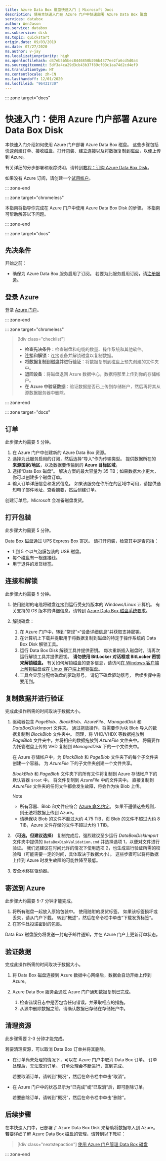 ```yaml
---
title: Azure Data Box 磁盘快速入门 | Microsoft Docs
description: 使用本快速入门在 Azure 门户中快速部署 Azure Data Box 磁盘
services: databox
author: WenJason
ms.service: databox
ms.subservice: disk
ms.topic: quickstart
origin.date: 09/03/2019
ms.date: 07/27/2020
ms.author: v-jay
ms.localizationpriority: high
ms.openlocfilehash: d47eb5b5bec8446850b206b4377ee2fa6cd5d0a4
ms.sourcegitcommit: 5df3a4ca29d3cb43b37f89cf03c1aa74d2cd4ef9
ms.translationtype: HT
ms.contentlocale: zh-CN
ms.lasthandoff: 12/01/2020
ms.locfileid: "96431730"
---
```

::: zone target="docs"

# <a name="quickstart-deploy-azure-data-box-disk-using-the-azure-portal"></a>快速入门：使用 Azure 门户部署 Azure Data Box Disk

本快速入门介绍如何使用 Azure 门户部署 Azure Data Box 磁盘。 这些步骤包括快速创建订单、接收磁盘、打开包装、建立连接以及将数据复制到磁盘，以便上传到 Azure。

有关详细的分步部署和跟踪说明，请转到[教程：订购 Azure Data Box Disk](data-box-disk-deploy-ordered.md)。 

如果没有 Azure 订阅，请创建一个[试用帐户](https://www.microsoft.com/china/azure/index.html?fromtype=cn)。

::: zone-end

::: zone target="chromeless"

本指南将指导你完成在 Azure 门户中使用 Azure Data Box Disk 的步骤。 本指南可帮助解答以下问题。

::: zone-end

::: zone target="docs"

## <a name="prerequisites"></a>先决条件

开始之前：

- 确保为 Azure Data Box 服务启用了订阅。 若要为此服务启用订阅，请[注册服务](https://aka.ms/azuredataboxfromdiskdocs)。

## <a name="sign-in-to-azure"></a>登录 Azure

登录 [Azure 门户](https://portal.azure.cn/?feature.canmodifystamps=true&microsoft_azure_expresspod_source=proddoc&Microsoft_Azure_ExpressPod=prod&microsoft_azure_marketplace_ItemHideKey=ExpressPodHidden#create/Microsoft.AzureExpressPod)。

::: zone-end

::: zone target="chromeless"

> [!div class="checklist"]
>
> - **检查先决条件**：检查磁盘和电缆的数量、操作系统和其他软件。
> - **连接和解锁**：连接设备并解锁磁盘以复制数据。
> - **将数据复制到磁盘并进行验证**：将数据复制到磁盘上预先创建的文件夹中。
> - **退回设备**：将磁盘退回 Azure 数据中心，数据将那里上传到你的存储帐户。
> - **在 Azure 中验证数据**：验证数据是否已上传到存储帐户，然后再将其从源数据服务器中删除。

::: zone-end


::: zone target="docs"

## <a name="order"></a>订单

此步骤大约需要 5 分钟。

1. 在 Azure 门户中创建新的 Azure Data Box 资源。 
2. 选择为此服务启用的订阅，然后选择“导入”作为传输类型。 提供数据所在的 **来源国家/地区**，以及数据要传输到的 **Azure 目标区域**。
3. 选择“Data Box 磁盘”。 解决方案的最大容量为 35 TB；如果数据大小更大，你可以创建多个磁盘订单。  
4. 输入订单详细信息和发货信息。 如果该服务在你所在的区域中可用，请提供通知电子邮件地址、查看摘要，然后创建订单。

创建订单后，Microsoft 会准备磁盘发货。

## <a name="unpack"></a>打开包装

此步骤大约需要 5 分钟。

Data Box 磁盘通过 UPS Express Box 寄送。 请打开包装，检查其中是否包括：

- 1 到 5 个以气泡膜包装的 USB 磁盘。
- 每个磁盘有一根连接线。
- 用于退件的发货标签。

## <a name="connect-and-unlock"></a>连接和解锁

此步骤大约需要 5 分钟。

1. 使用随附的电缆将磁盘连接到运行受支持版本的 Windows/Linux 计算机。 有关支持的 OS 版本的详细信息，请转到 [Azure Data Box 磁盘系统要求](data-box-disk-system-requirements.md)。 
2. 解锁磁盘：

    1. 在 Azure 门户中，转到“常规”>“设备详细信息”并获取支持密钥。
    2. 在计算机上下载并提取用于将数据复制到磁盘的特定于操作系统的 Data Box Disk 解锁工具。 
    3. 运行 Data Box Disk 解锁工具并提供密钥。 每次重新插入磁盘时，请再次运行解锁工具并提供密钥。 **请勿使用 BitLocker 对话框或 BitLocker 密钥来解锁磁盘。** 有关如何解锁磁盘的更多信息，请访问[在 Windows 客户端上解锁磁盘](data-box-disk-deploy-set-up.md#unlock-disks-on-windows-client)或[在 Linux 客户端上解锁磁盘](data-box-disk-deploy-set-up.md#unlock-disks-on-linux-client)。
    4. 工具会显示分配给磁盘的驱动器号。 请记下磁盘驱动器号， 后续步骤中需要用到。

## <a name="copy-data-and-validate"></a>复制数据并进行验证

完成此操作所需的时间取决于数据大小。

1. 驱动器包含 *PageBlob*、*BlockBlob*、*AzureFile*、*ManagedDisk* 和 *DataBoxDiskImport* 文件夹。 通过拖放操作，将需要作为块 Blob 导入的数据复制到 *BlockBlob* 文件夹中。 同理，将 VHD/VHDX 等数据拖放到 *PageBlob* 文件夹中，并将相应的数据拖放到 *AzureFile* 文件夹中。 将需要作为托管磁盘上传的 VHD 复制到 *ManagedDisk* 下的一个文件夹中。

    在 Azure 存储帐户中，为 *BlockBlob* 和 *PageBlob* 文件夹下的每个子文件夹创建一个容器。 为 *AzureFile* 下的子文件夹创建一个文件共享。

    *BlockBlob* 和 *PageBlob* 文件夹下的所有文件将复制到 Azure 存储帐户下的默认容器 `$root` 中。 将文件复制到 *AzureFile* 中的文件夹中。 直接复制到 *AzureFile* 文件夹的任何文件都会发生故障，将会作为块 Blob 上传。

    > [!NOTE]
    > - 所有容器、Blob 和文件应符合 [Azure 命名约定](data-box-disk-limits.md#azure-block-blob-page-blob-and-file-naming-conventions)。 如果不遵循这些规则，则无法将数据上传到 Azure。
    > - 请确保块 Blob 的文件不超过大约 4.75 TiB，页 Blob 的文件不超过大约 8 TiB，Azure 文件存储的文件不超过大约 1 TiB。

2. **（可选，但建议选择）** 复制完成后，强烈建议至少运行 *DataBoxDiskImport* 文件夹中提供的 `DataBoxDiskValidation.cmd` 并选择选项 1，以便对文件进行验证。 我们还建议在时间允许的情况下使用选项 2，也生成进行验证所需的校验和（可能需要一定的时间，具体取决于数据大小）。 这些步骤可以将将数据上传到 Azure 时发生故障的可能性降至最低。
3. 安全地移除驱动器。

## <a name="ship-to-azure"></a>寄送到 Azure

此步骤大约需要 5-7 分钟才能完成。

1. 将所有磁盘一起放入原始包装中。 使用随附的发货标签。 如果该标签损坏或丢失，请从门户下载。 转到“概述”，然后在命令栏中单击“下载发货标签”。
2. 在寄件处投递密封的包裹。  

Data Box 磁盘服务将发送一封电子邮件通知，并在 Azure 门户上更新订单状态。

## <a name="verify-your-data"></a>验证数据

完成此操作所需的时间取决于数据大小。

1. 将 Data Box 磁盘连接到 Azure 数据中心网络后，数据会自动开始上传到 Azure。
2. Azure Data Box 服务会通过 Azure 门户通知数据复制已完成。
    
    1. 检查错误日志中是否包含任何错误，并采取相应的措施。
    2. 从源中删除数据之前，请确认数据已存储在存储帐户中。

## <a name="clean-up-resources"></a>清理资源

此步骤需要 2-3 分钟才能完成。

若要清理资源，可以取消 Data Box 订单并将其删除。

- 在订单尚未处理的情况下，可以在 Azure 门户中取消 Data Box 订单。 订单处理后，无法取消订单。 订单处理会不断进行，直到完成。

    若要取消订单，请转到“概况”，然后在命令栏中单击“取消”。  

- 在 Azure 门户中的状态显示为“已完成”或“已取消”后，即可删除订单。

    若要删除订单，请转到“概况”，然后在命令栏中单击“删除”。

## <a name="next-steps"></a>后续步骤

在本快速入门中，已部署了 Azure Data Box Disk 来帮助将数据导入到 Azure。 若要详细了解 Azure Data Box 磁盘的管理，请转到以下教程：

> [!div class="nextstepaction"]
> [使用 Azure 门户管理 Data Box 磁盘](data-box-portal-ui-admin.md)

::: zone-end
